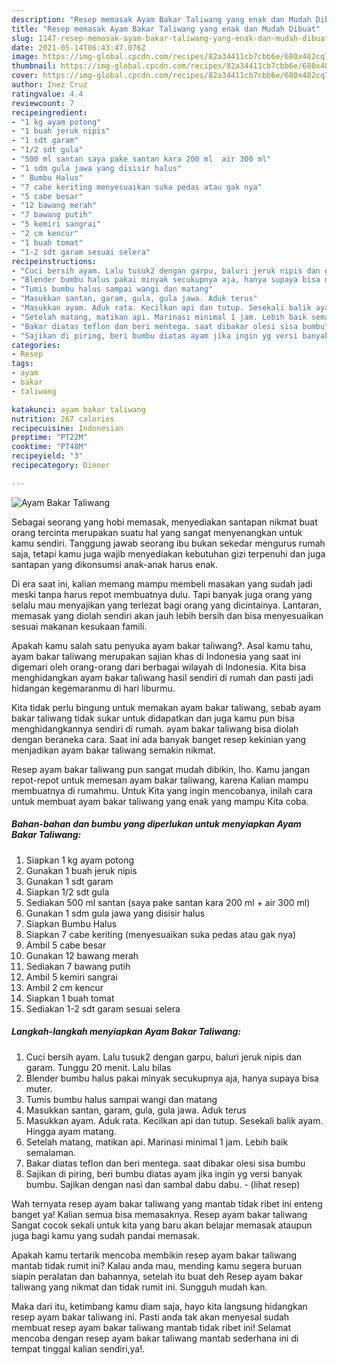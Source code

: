 ```yaml
---
description: "Resep memasak Ayam Bakar Taliwang yang enak dan Mudah Dibuat"
title: "Resep memasak Ayam Bakar Taliwang yang enak dan Mudah Dibuat"
slug: 1147-resep-memasak-ayam-bakar-taliwang-yang-enak-dan-mudah-dibuat
date: 2021-05-14T06:43:47.076Z
image: https://img-global.cpcdn.com/recipes/82a34411cb7cbb6e/680x482cq70/ayam-bakar-taliwang-foto-resep-utama.jpg
thumbnail: https://img-global.cpcdn.com/recipes/82a34411cb7cbb6e/680x482cq70/ayam-bakar-taliwang-foto-resep-utama.jpg
cover: https://img-global.cpcdn.com/recipes/82a34411cb7cbb6e/680x482cq70/ayam-bakar-taliwang-foto-resep-utama.jpg
author: Inez Cruz
ratingvalue: 4.4
reviewcount: 7
recipeingredient:
- "1 kg ayam potong"
- "1 buah jeruk nipis"
- "1 sdt garam"
- "1/2 sdt gula"
- "500 ml santan saya pake santan kara 200 ml  air 300 ml"
- "1 sdm gula jawa yang disisir halus"
- " Bumbu Halus"
- "7 cabe keriting menyesuaikan suka pedas atau gak nya"
- "5 cabe besar"
- "12 bawang merah"
- "7 bawang putih"
- "5 kemiri sangrai"
- "2 cm kencur"
- "1 buah tomat"
- "1-2 sdt garam sesuai selera"
recipeinstructions:
- "Cuci bersih ayam. Lalu tusuk2 dengan garpu, baluri jeruk nipis dan garam. Tunggu 20 menit. Lalu bilas"
- "Blender bumbu halus pakai minyak secukupnya aja, hanya supaya bisa muter."
- "Tumis bumbu halus sampai wangi dan matang"
- "Masukkan santan, garam, gula, gula jawa. Aduk terus"
- "Masukkan ayam. Aduk rata. Kecilkan api dan tutup. Sesekali balik ayam. Hingga ayam matang."
- "Setelah matang, matikan api. Marinasi minimal 1 jam. Lebih baik semalaman."
- "Bakar diatas teflon dan beri mentega. saat dibakar olesi sisa bumbu"
- "Sajikan di piring, beri bumbu diatas ayam jika ingin yg versi banyak bumbu. Sajikan dengan nasi dan sambal dabu dabu.           (lihat resep)"
categories:
- Resep
tags:
- ayam
- bakar
- taliwang

katakunci: ayam bakar taliwang 
nutrition: 267 calories
recipecuisine: Indonesian
preptime: "PT22M"
cooktime: "PT48M"
recipeyield: "3"
recipecategory: Dinner

---
```



![Ayam Bakar Taliwang](https://img-global.cpcdn.com/recipes/82a34411cb7cbb6e/680x482cq70/ayam-bakar-taliwang-foto-resep-utama.jpg)

Sebagai seorang yang hobi memasak, menyediakan santapan nikmat buat orang tercinta merupakan suatu hal yang sangat menyenangkan untuk kamu sendiri. Tanggung jawab seorang ibu bukan sekedar mengurus rumah saja, tetapi kamu juga wajib menyediakan kebutuhan gizi terpenuhi dan juga santapan yang dikonsumsi anak-anak harus enak.

Di era  saat ini, kalian memang mampu membeli masakan yang sudah jadi meski tanpa harus repot membuatnya dulu. Tapi banyak juga orang yang selalu mau menyajikan yang terlezat bagi orang yang dicintainya. Lantaran, memasak yang diolah sendiri akan jauh lebih bersih dan bisa menyesuaikan sesuai makanan kesukaan famili. 



Apakah kamu salah satu penyuka ayam bakar taliwang?. Asal kamu tahu, ayam bakar taliwang merupakan sajian khas di Indonesia yang saat ini digemari oleh orang-orang dari berbagai wilayah di Indonesia. Kita bisa menghidangkan ayam bakar taliwang hasil sendiri di rumah dan pasti jadi hidangan kegemaranmu di hari liburmu.

Kita tidak perlu bingung untuk memakan ayam bakar taliwang, sebab ayam bakar taliwang tidak sukar untuk didapatkan dan juga kamu pun bisa menghidangkannya sendiri di rumah. ayam bakar taliwang bisa diolah dengan beraneka cara. Saat ini ada banyak banget resep kekinian yang menjadikan ayam bakar taliwang semakin nikmat.

Resep ayam bakar taliwang pun sangat mudah dibikin, lho. Kamu jangan repot-repot untuk memesan ayam bakar taliwang, karena Kalian mampu membuatnya di rumahmu. Untuk Kita yang ingin mencobanya, inilah cara untuk membuat ayam bakar taliwang yang enak yang mampu Kita coba.

<!--inarticleads1-->

##### Bahan-bahan dan bumbu yang diperlukan untuk menyiapkan Ayam Bakar Taliwang:

1. Siapkan 1 kg ayam potong
1. Gunakan 1 buah jeruk nipis
1. Gunakan 1 sdt garam
1. Siapkan 1/2 sdt gula
1. Sediakan 500 ml santan (saya pake santan kara 200 ml + air 300 ml)
1. Gunakan 1 sdm gula jawa yang disisir halus
1. Siapkan  Bumbu Halus
1. Siapkan 7 cabe keriting (menyesuaikan suka pedas atau gak nya)
1. Ambil 5 cabe besar
1. Gunakan 12 bawang merah
1. Sediakan 7 bawang putih
1. Ambil 5 kemiri sangrai
1. Ambil 2 cm kencur
1. Siapkan 1 buah tomat
1. Sediakan 1-2 sdt garam sesuai selera




<!--inarticleads2-->

##### Langkah-langkah menyiapkan Ayam Bakar Taliwang:

1. Cuci bersih ayam. Lalu tusuk2 dengan garpu, baluri jeruk nipis dan garam. Tunggu 20 menit. Lalu bilas
1. Blender bumbu halus pakai minyak secukupnya aja, hanya supaya bisa muter.
1. Tumis bumbu halus sampai wangi dan matang
1. Masukkan santan, garam, gula, gula jawa. Aduk terus
1. Masukkan ayam. Aduk rata. Kecilkan api dan tutup. Sesekali balik ayam. Hingga ayam matang.
1. Setelah matang, matikan api. Marinasi minimal 1 jam. Lebih baik semalaman.
1. Bakar diatas teflon dan beri mentega. saat dibakar olesi sisa bumbu
1. Sajikan di piring, beri bumbu diatas ayam jika ingin yg versi banyak bumbu. Sajikan dengan nasi dan sambal dabu dabu. -           (lihat resep)




Wah ternyata resep ayam bakar taliwang yang mantab tidak ribet ini enteng banget ya! Kalian semua bisa memasaknya. Resep ayam bakar taliwang Sangat cocok sekali untuk kita yang baru akan belajar memasak ataupun juga bagi kamu yang sudah pandai memasak.

Apakah kamu tertarik mencoba membikin resep ayam bakar taliwang mantab tidak rumit ini? Kalau anda mau, mending kamu segera buruan siapin peralatan dan bahannya, setelah itu buat deh Resep ayam bakar taliwang yang nikmat dan tidak rumit ini. Sungguh mudah kan. 

Maka dari itu, ketimbang kamu diam saja, hayo kita langsung hidangkan resep ayam bakar taliwang ini. Pasti anda tak akan menyesal sudah membuat resep ayam bakar taliwang mantab tidak ribet ini! Selamat mencoba dengan resep ayam bakar taliwang mantab sederhana ini di tempat tinggal kalian sendiri,ya!.

